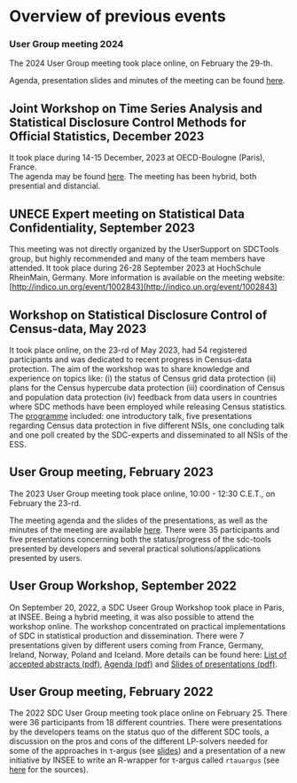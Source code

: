 # Overview of previous events

### User Group meeting 2024<br>
The 2024 User Group meeting took place online, on February the 29-th. 

Agenda, presentation slides and minutes of the meeting can be found [here](https://github.com/sdcTools/UserSupport/tree/master/docs/W2024). <br>

## Joint Workshop on Time Series Analysis and Statistical Disclosure Control Methods for Official Statistics, December 2023<br>
It took place during 14-15 December, 2023 at OECD-Boulogne (Paris), France.<br>
The agenda may be found [here](agendaParis_dec2023.pdf).
The meeting has been hybrid, both presential and distancial.  <br>


## UNECE Expert meeting on Statistical Data Confidentiality, September 2023
This meeting was not directly organized by the UserSupport on SDCTools group, but highly recommended and many of the team members have attended. It took place during 26-28 September 2023 at HochSchule RheinMain, Germany. More information is available on the meeting website: [http://indico.un.org/event/1002843](http://indico.un.org/event/1002843)

## Workshop on Statistical Disclosure Control of Census-data, May 2023
It took place online, on the 23-rd of May 2023, had 54 registered participants and was dedicated to recent progress in Census-data protection.
The aim of the workshop was to share knowledge and experience on topics like: (i) the status of Census grid data protection (ii) plans for the Census hypercube data protection (iii) coordination of Census and population data protection (iv) feedback from data users in countries where SDC methods have been employed while releasing Census statistics.
The [programme](WCensusSDC2023/Agenda_WorkshopCensusSDC2023.pdf) included: one introductory talk, five presentations regarding Census data protection in five different NSIs, one concluding talk and one poll created by the SDC-experts and disseminated to all NSIs of the ESS.


## User Group meeting, February 2023
The 2023 User Group meeting took place online, 10:00 - 12:30 C.E.T.,  on February the 23-rd. 
  
The meeting agenda and the slides of the presentations, as well as the minutes of the meeting are available [here](https://github.com/sdcTools/UserMeetings/tree/master/User%20Group%20Meeting%20%233%20-%2023.02.23).
There were 35 participants and five presentations concerning both the status/progress of the sdc-tools presented by developers and several practical solutions/applications presented by users. 
  
## User Group Workshop, September 2022

On September 20, 2022, a SDC Useer Group Workshop took place in Paris, at INSEE. Being a hybrid meeting, it was also possible to attend the workshop online. The workshop concentrated on practical implementations of SDC in statistical production and dissemination. There were 7 presentations given by different users coming from France, Germany, Ireland, Norway, Poland and Iceland. More details can be found here: [List of accepted abstracts (pdf)](Abstracts_W2022.pdf), [Agenda (pdf)](draft_agenda_W2022.pdf) and [Slides of presentations (pdf)](https://github.com/sdcTools/UserSupport/blob/master/docs/W2022/).

## User Group meeting, February 2022
The 2022 SDC User Group meeting took place online on February 25. There were 36 participants from 18 different countries. There were presentations by the developers teams on the status quo of the different SDC tools, a discussion on the pros and cons of the different LP-solvers needed for some of the approaches in &tau;-argus (see [slides](https://github.com/sdcTools/UserMeetings/tree/master/User%20Group%20Meeting%20%232%20-%2025.02.22)) and a presentation of a new initiative by INSEE to write an R-wrapper for &tau;-argus called `rtauargus` (see [here](https://github.com/sdcTools/rtauargus) for the sources).
